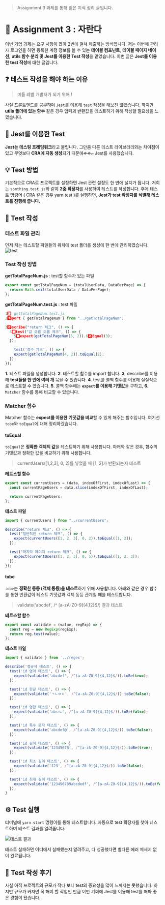 > Assignment 3 과제를 통해 얻은 지식 정리 글입니다.

# 🎯 Assignment 3 : 자란다

이번 기업 과제는 요구 사항이 많아 2번에 걸쳐 제출하는 방식입니다.
저는 이번에 관리자 로그인을 하면 등록한 계정 정보를 볼 수 있는 **테이블 컴포넌트**, **테이블 페이지 네이션**, **utils 함수 분리 및 Jest를 이용한 Test 작성**을 맡았습니다. 이번 글은 **Jest를 이용한 test 작성**에 대한 글입니다.

## ❓ 테스트 작성을 해야 하는 이유

> 미들 레벨 개발자가 되기 위해 !

사실 프론트엔드를 공부하며 `Jest`를 이용해 `test` 작성을 해보진 않았습니다. 하지만 **utils 폴더에 있는 함수** 같은 경우 입력과 반환값을 테스트하기 위해 작성할 필요성을 느꼈습니다.

## 🧪 Jest를 이용한 Test

**Jest는 테스팅 프레임워크**라고 불립니다. 그만큼 다른 테스트 라이브러리와는 차이점이 있고 무엇보다 **CRA에 자동 생성**되기 때문에~~ㅎㅎ..~~ Jest를 사용했습니다.

## 💡 Test 방법

기본적으로 CRA로 프로젝트를 설정하면 Jest 관련 설정도 한 번에 설치가 됩니다. 저희는 `somthing.test.js`와 같이 **2중 확장자**를 사용하여 테스트를 작성합니다. 후에 테스트 명령어 ( CRA 같은 경우 yarn test )를 실행하면, **Jest가 test 확장자를 식별해 테스트를 진행해 줍니다.**

## 📄 Test 작성

### 테스트 파일 관리

먼저 저는 테스트할 파일들의 위치에 test 폴더를 생성에 한 번에 관리하였습니다.
<img src="https://user-images.githubusercontent.com/59330828/128222711-adb027a0-c9df-4681-91bf-844c6a1b4130.PNG" alt="test" style="margin: 0 auto">

### Test 작성 방법

**getTotalPageNum.js** : test할 함수가 있는 파일

```javascript
export const getTotalPageNum = (totalUserData, DataPerPage) => {
  return Math.ceil(totalUserData / DataPerPage);
};
```

**getTotalPageNum.test.js** : test 파일

```javascript
1️⃣// getTotalPageNum.test.js
2️⃣import { getTotalPageNum } from "../getTotalPageNum";

3️⃣describe("return 체크", () => {
  4️⃣test("값 오름 오름 체크", () => {
    5️⃣expect(getTotalPageNum(5, 2)).6️⃣toEqual(3);
  });

    test('정수 체크', () => {
    expect(getTotalPageNum(4, 2)).toEqual(2);
  });
});
```

**1**. 테스트 파일을 생성합니다.
**2**. 테스트할 함수를 import 합니다.
**3**. describe를 이용해 **test들을 한 번에 여러 개** 묶을 수 있습니다.
**4**. test를 콜백 함수를 이용해 실질적으로 테스트할 수 있습니다.
**5**. 콜백 함수에는 **`expect`를 이용해 기댓값**을 구하고,
**6**. `Matcher` 함수를 통해 비교할 수 있습니다.

### Matcher 함수

Matcher 함수는 **expect를 이용한 기댓값을 비교**할 수 있게 해주는 함수입니다. 여기선 `tobe`와 `toEqual`에 대해 정리하겠습니다.

#### toEqual

`toEqual`은 **정확한 객체의 값**을 테스트하기 위해 사용합니다.
아래와 같은 경우, 함수의 기댓값과 정확한 값을 비교하기 위해 사용합니다.

> currentUsers([1,2,3], 0, 2)를 넣었을 때 [1, 2]가 반환되는지 테스트

**테트스할 함수**

```javascript
export const currentUsers = (data, indexOfFirst, indexOfLast) => {
  const currentPageUsers = data.slice(indexOfFirst, indexOfLast);

  return currentPageUsers;
};
```

**테스트 파일**

```javascript
import { currentUsers } from "../currentUsers";

describe("return 체크", () => {
  test("일반적인 return 체크", () => {
    expect(currentUsers([1, 2, 3], 0, 2)).toEqual([1, 2]);
  });

  test("마지막 페이지 return 체크", () => {
    expect(currentUsers([1, 2, 3], 0, 5)).toEqual([1, 2, 3]);
  });
});
```

#### tobe

`tobe`는 **정확한 동등 (객체 동등)을 테스트**하기 위해 사용합니다.
아래와 같은 경우 함수를 통한 반환값이 테스트 기댓값과 객체 동등 관계일 때를 테스트합니다.

> validate('abcdef', /^ [a-zA-Z0-9]{4,12}$/) 결과 테스트

**테트스할 함수**

```javascript
export const validate = (value, regExp) => {
  const reg = new RegExp(regExp);
  return reg.test(value);
};
```

**테스트 파일**

```javascript
import { validate } from '../regex';

describe('정규식 테스트', () => {
  test('id 영어 테스트', () => {
    expect(validate('abcdef', /^[a-zA-Z0-9]{4,12}$/)).toBe(true);
  });

  test('id 한글 테스트', () => {
    expect(validate('ㄱㄴㅁㄷ', /^[a-zA-Z0-9]{4,12}$/)).toBe(false);
  });

  test('id 영한 테스트', () => {
    expect(validate('abㅁㄷ', /^[a-zA-Z0-9]{4,12}$/)).toBe(false);
  });

  test('id 특수 문자 테스트', () => {
    expect(validate('abcdef@', /^[a-zA-Z0-9]{4,12}$/)).toBe(false);
  });

  test('id 길이 테스트', () => {
    expect(validate('12345678', /^[a-zA-Z0-9]{4,12}$/)).toBe(true);
  });

  test('id 최소 길이 테스트', () => {
    expect(validate('123', /^[a-zA-Z0-9]{4,12}$/)).toBe(false);
  });

  test('id 최대 길이 테스트', () => {
    expect(validate('123456789abcdedf', /^[a-zA-Z0-9]{4,12}$/)).toBe(false);
  });
}
```

## ⚙️ Test 실행

터미널에 `yarn start` 명령어를 통해 테스트합니다. 자동으로 test 확장자를 찾아 테스트하며 테스트 결과를 알려줍니다.

<img src="https://user-images.githubusercontent.com/59330828/128225782-9d573abd-7138-42d0-b3f7-b460b852a92c.PNG" alt="테스트 결과">

테스트 실패하면 어디에서 실패했는지 알려주고, 다 성공했다면 별다른 에러 메세지 없이 완료됩니다.

## 🙏 Test 작성 후기

사실 아직 프로젝트의 규모가 작다 보니 test의 중요성을 많이 느끼지는 못했습니다. 하지만 규모가 커지면 꼭 해야 할 작업인 만큼 이번 기회에 Jest를 이용해 test를 해봐 좋은 경험이 됐습니다.
